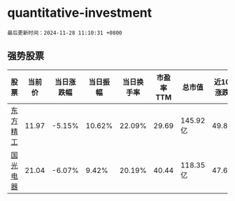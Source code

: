 # quantitative-investment

`最后更新时间：2024-11-28 11:10:31 +0800`

## 强势股票

|股票|当前价|当日涨跌幅|当日振幅|当日换手率|市盈率TTM|总市值|近10日涨跌幅|
|----|----|----|----|----|----|----|----|
|[东方精工](https://xueqiu.com/S/SZ002611)|11.97|-5.15%|10.62%|22.09%|29.69|145.92亿|49.81%|
|[国光电器](https://xueqiu.com/S/SZ002045)|21.04|-6.07%|9.42%|20.19%|40.44|118.35亿|47.65%|
